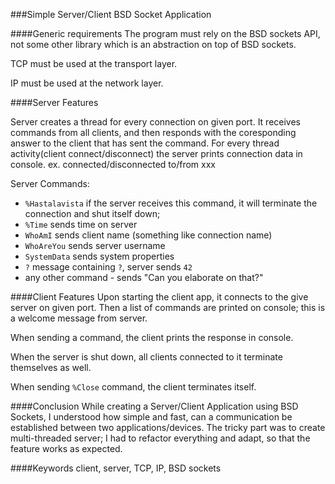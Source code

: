 ###Simple Server/Client BSD Socket Application

####Generic requirements
The program must rely on the BSD sockets API, not some other library which is an abstraction on top of BSD sockets.

TCP must be used at the transport layer.

IP must be used at the network layer.

####Server Features

Server creates a thread for every connection on given port. It receives commands from all clients, and then responds with the coresponding answer to the client that has sent the command. For every thread activity(client connect/disconnect) the server prints connection data in console. ex. connected/disconnected to/from xxx

Server Commands:
   * `%Hastalavista`  if the server receives this command, it will terminate the connection and shut itself down;
   * `%Time` sends time on server
   * `WhoAmI` sends client name (something like connection name)
   * `WhoAreYou` sends server username
   * `SystemData` sends system properties
   * `?` message containing `?`, server sends `42`
   * any other command - sends "Can you elaborate on that?"

####Client Features
Upon starting the client app, it connects to the give server on given port. Then a list of commands are printed on console; this is a welcome message from server. 

When sending a command, the client prints the response in console. 

When the server is shut down, all clients connected to it terminate themselves as well.

When sending `%Close` command, the client terminates itself.

####Conclusion
While creating a Server/Client Application using BSD Sockets, I understood how simple and fast, can a communication be established between two applications/devices. The tricky part was to create multi-threaded server; I had to refactor everything and adapt, so that the feature works as expected. 


####Keywords
client, server, TCP, IP, BSD sockets